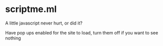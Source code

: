 # scriptme.ml
A little javascript never hurt, or did it?


Have pop ups enabled for the site to load, turn them off if you want to see nothing
